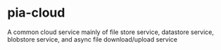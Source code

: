 pia-cloud
=========

A common cloud service mainly of file store service, datastore service, blobstore service, and async file download/upload service
